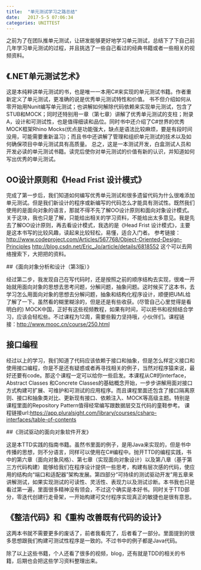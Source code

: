 ```yaml
---
title:  "单元测试学习之路总结"
date:   2017-5-5 07:06:34
categories: UNITTEST
---
```


之前为了在团队推单元测试，让研发能够更好地学习单元测试，总结下了下自己前几年学习单元测试的过程，并且挑选了一些自己看过的经典书籍或者一些相关的视频资料。

## **《.NET单元测试艺术》**

这是本纯粹讲单元测试的书，也是唯一一本用C#来实现的单元测试书籍。作者重新定义了单元测试，更准确的说是优秀单元测试特性和价值。
书不但介绍如何从零开始用Nunit编写单元测试；也讲解如何解除代码依赖来实现单元测试，包含了STUB和MOCK；同时还特别用一章（第七章）讲解了优秀单元测试的支柱；附录A，设计和可测试性，也是值得细读和品位。同时书中还介绍了C#世界的优秀MOCK框架Rhino Mocks(优点是功能强大，缺点是语法比较麻烦，要是有段时间没用，可能需要重新温习)；而且书中还讲解了管理和组织单元测试的技术以及如何确保项目中单元测试具有高质量。
总之，这是一本测试开发，白盒测试人员和开发必读的单元测试书籍。读完后使你对单元测试的价值有新的认识，并知道如何写出优秀的单元测试。

## OO设计原则和《Head Frist 设计模式》

完成了第一步后，我们知道如何编写优秀单元测试和很多遗留代码为什么很难添加单元测试。但是我们新设计的程序或新编写的代码怎么才能具有测试性。既然我们使用的是面向对象的语言，那就不得不先了解OO设计原则和面向对象设计模式。关于这块，我也只是了解，只能给出相关的学习资料，不能给出太多意见。我是先去了解OO设计原则，再去看设计模式，我选的是《Head Frist 设计模式》，主要是这本书写的比较风趣，读起来比较轻松，易懂，适合入门者。
参考链接：
http://www.codeproject.com/Articles/567768/Object-Oriented-Design-Principles
http://blog.csdn.net/Eric_Jo/article/details/6818552
这个可以去网络搜索下，大把把的资料。

##《面向对象分析和设计（第3版）》

经过第二步，我发现自己在写代码时，还是按照之前的顺序结构去实现，很难一开始就用面向对象的思想去思考问题，分解问题，抽象问题。这时候买了这本书，去学习怎么用面向对象的思想去分解问题，抽象和结构化程序设计，顺便把UML给了解了一下。虽然看的糊里糊涂的，但是还是有些收获。(尽管自己心里觉得是看明白的)
MOCK中国，正好有这些视频教程，如果有时间，可以把书和视频结合学习，应该会轻松些。不过课程为12周，需要些毅力坚持哦，小伙伴们。课程链接：http://www.mooc.cn/course/250.html

## 接口编程

经过以上的学习，我们知道了代码应该依赖于接口和抽象，但是怎么样定义接口和使用接口编程，你是不是还有疑惑或者再寻找相关的例子，当然对程序猿来说，最好还要有code。那这个课程一定可以给你一些启发。本课程从C#的interface，Abstract Classes 和Concrete Classes的基础概念开始，一步步讲解用面对接口方式构建可扩展、可维护和可测试的应用程序。而且课程里面还包含了接口隔离原则、接口和抽象类对比、更新现有接口、依赖注入、MOCK等高级主题。特别是课程里面的Repository Pattern值得经常编写跟数据层交互代码的童鞋参考。
课程链接url:https://app.pluralsight.com/library/courses/csharp-interfaces/table-of-contents

##《测试驱动的面向对象软件开发》

 这是本TTD实践的指南书籍。虽然书里面的例子，是用Java来实现的，但是书中传播的思想，则不分语言，同样可以使用在C#编程中。抛开TTD的编程实践，书中的第六章（面向对象风格）、第七章（实现面向对象设计）以及第八章（基于第三方代码构建）能够给我们在程序设计提供一些思考，构建有层次感的代码，使应用的结构向“端口和适配器”架构发展。第四部分“可持续的测试驱动开发”用五章来讲解测试，如果实现测试的可读性、灵活性、表现力以及测试诊断。本书我也只是看过第一遍，里面很多精神没有领会，不过这个确实是本好书。同时关于TTD部分，零迭代创建行走骨架，一开始构建可交付程序实现真正的敏捷也是很有意思。

## 《整洁代码》和《重构 改善既有代码的设计》

这两本书就不需要更多的废话了，前者我看完了，后者看了一部分。里面提到的很多思想跟我们构建可测试性程序是一致的。不过书中的例子都是Java代码。


除了以上这些书籍，个人还看了很多的视频，blog，还有就是TDD的相关的书籍，后期也会把这些学习资料整理出来。





